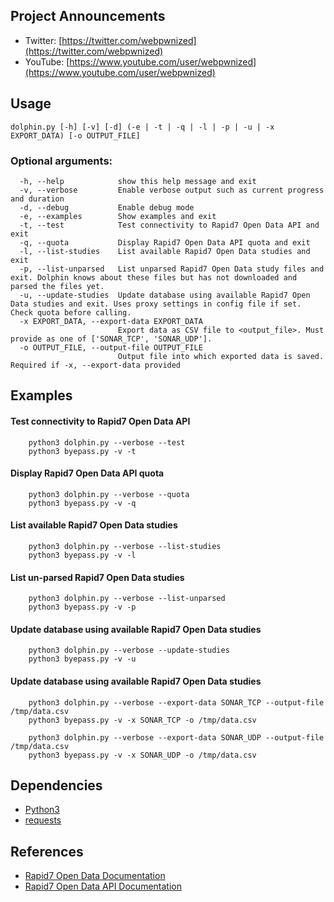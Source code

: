 ## Project Announcements

* Twitter: [https://twitter.com/webpwnized](https://twitter.com/webpwnized)
* YouTube: [https://www.youtube.com/user/webpwnized](https://www.youtube.com/user/webpwnized)

## Usage

    dolphin.py [-h] [-v] [-d] (-e | -t | -q | -l | -p | -u | -x EXPORT_DATA) [-o OUTPUT_FILE]
        
### Optional arguments:
      -h, --help            show this help message and exit
      -v, --verbose         Enable verbose output such as current progress and duration
      -d, --debug           Enable debug mode
      -e, --examples        Show examples and exit
      -t, --test            Test connectivity to Rapid7 Open Data API and exit
      -q, --quota           Display Rapid7 Open Data API quota and exit
      -l, --list-studies    List available Rapid7 Open Data studies and exit
      -p, --list-unparsed   List unparsed Rapid7 Open Data study files and exit. Dolphin knows about these files but has not downloaded and parsed the files yet.
      -u, --update-studies  Update database using available Rapid7 Open Data studies and exit. Uses proxy settings in config file if set. Check quota before calling.
      -x EXPORT_DATA, --export-data EXPORT_DATA
                            Export data as CSV file to <output_file>. Must provide as one of ['SONAR_TCP', 'SONAR_UDP'].
      -o OUTPUT_FILE, --output-file OUTPUT_FILE
                            Output file into which exported data is saved. Required if -x, --export-data provided

## Examples

#### Test connectivity to Rapid7 Open Data API

        python3 dolphin.py --verbose --test
        python3 byepass.py -v -t
    
#### Display Rapid7 Open Data API quota
    
        python3 dolphin.py --verbose --quota
        python3 byepass.py -v -q
    
#### List available Rapid7 Open Data studies
    
        python3 dolphin.py --verbose --list-studies
        python3 byepass.py -v -l
    
#### List un-parsed Rapid7 Open Data studies
    
        python3 dolphin.py --verbose --list-unparsed
        python3 byepass.py -v -p
    
#### Update database using available Rapid7 Open Data studies
    
        python3 dolphin.py --verbose --update-studies
        python3 byepass.py -v -u
    
#### Update database using available Rapid7 Open Data studies
    
        python3 dolphin.py --verbose --export-data SONAR_TCP --output-file /tmp/data.csv
        python3 byepass.py -v -x SONAR_TCP -o /tmp/data.csv
    
        python3 dolphin.py --verbose --export-data SONAR_UDP --output-file /tmp/data.csv
        python3 byepass.py -v -x SONAR_UDP -o /tmp/data.csv

## Dependencies

* [Python3](https://www.python.org/)
* [requests](https://pypi.org/project/requests/)

## References

* [Rapid7 Open Data Documentation](https://opendata.rapid7.com/about/)
* [Rapid7 Open Data API Documentation](https://opendata.rapid7.com/apihelp/)
